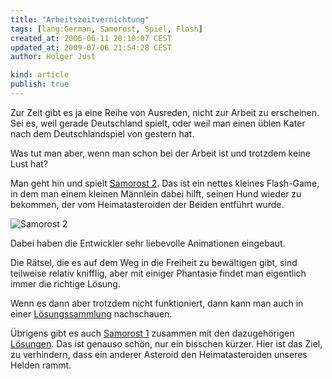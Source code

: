 ```yaml
---
title: "Arbeitszeitvernichtung"
tags: [lang:German, Samorost, Spiel, Flash]
created_at: 2006-06-11 20:10:07 CEST
updated_at: 2009-07-06 21:54:28 CEST
author: Holger Just

kind: article
publish: true
---
```


Zur Zeit gibt es ja eine Reihe von Ausreden, nicht zur Arbeit zu erscheinen. Sei es, weil gerade Deutschland spielt, oder weil man einen üblen Kater nach dem Deutschlandspiel von gestern hat.

Was tut man aber, wenn man schon bei der Arbeit ist und trotzdem keine Lust hat?

Man geht hin und spielt [Samorost 2](http://www.samorost2.net/). Das ist ein nettes kleines Flash-Game, in dem man einem kleinen Männlein dabei hilft, seinen Hund wieder zu bekommen, der vom Heimatasteroiden der Beiden entführt wurde.

![Samorost 2](/media/2006/samorost2.jpg)

Dabei haben die Entwickler sehr liebevolle Animationen eingebaut.

Die Rätsel, die es auf dem Weg in die Freiheit zu bewältigen gibt, sind teilweise relativ knifflig, aber mit einiger Phantasie findet man eigentlich immer die richtige Lösung.

Wenn es dann aber trotzdem nicht funktioniert, dann kann man auch in einer [Lösungssammlung](http://dlh.net/cheats/pc/deutsch/samorost+2/loesung.html) nachschauen.

Übrigens gibt es auch [Samorost 1](http://www.samorost2.net/samorost1/) zusammen mit den dazugehörigen [Lösungen](http://dlh.net/cheats/pc/deutsch/samorost/loesung.html). Das ist genauso schön, nur ein bisschen kürzer. Hier ist das Ziel, zu verhindern, dass ein anderer Asteroid den Heimatasteroiden unseres Helden rammt.